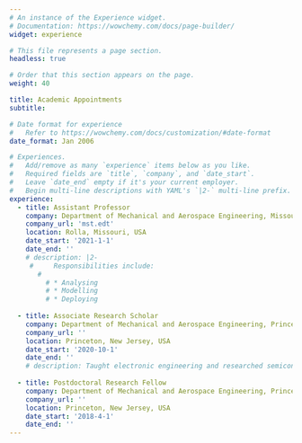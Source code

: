 ```yaml
---
# An instance of the Experience widget.
# Documentation: https://wowchemy.com/docs/page-builder/
widget: experience

# This file represents a page section.
headless: true

# Order that this section appears on the page.
weight: 40

title: Academic Appointments
subtitle:

# Date format for experience
#   Refer to https://wowchemy.com/docs/customization/#date-format
date_format: Jan 2006

# Experiences.
#   Add/remove as many `experience` items below as you like.
#   Required fields are `title`, `company`, and `date_start`.
#   Leave `date_end` empty if it's your current employer.
#   Begin multi-line descriptions with YAML's `|2-` multi-line prefix.
experience:
  - title: Assistant Professor
    company: Department of Mechanical and Aerospace Engineering, Missouri University of Science and Technology
    company_url: 'mst.edt'
    location: Rolla, Missouri, USA
    date_start: '2021-1-1'
    date_end: ''
    # description: |2-
     #     Responsibilities include:
       #   
         # * Analysing
         # * Modelling
         # * Deploying
        
  - title: Associate Research Scholar
    company: Department of Mechanical and Aerospace Engineering, Princeton University
    company_url: ''
    location: Princeton, New Jersey, USA
    date_start: '2020-10-1'
    date_end: ''
    # description: Taught electronic engineering and researched semiconductor physics.
            
  - title: Postdoctoral Research Fellow
    company: Department of Mechanical and Aerospace Engineering, Princeton University
    company_url: ''
    location: Princeton, New Jersey, USA
    date_start: '2018-4-1'
    date_end: ''
---
```

